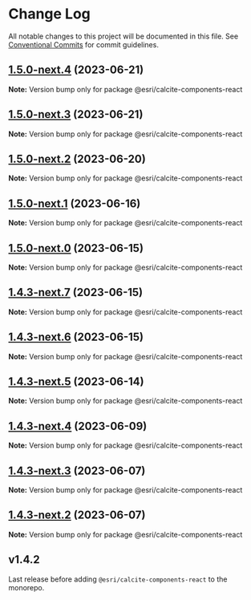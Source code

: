 # Change Log

All notable changes to this project will be documented in this file.
See [Conventional Commits](https://conventionalcommits.org) for commit guidelines.

## [1.5.0-next.4](https://github.com/Esri/calcite-components/compare/@esri/calcite-components-react@1.5.0-next.3...@esri/calcite-components-react@1.5.0-next.4) (2023-06-21)

**Note:** Version bump only for package @esri/calcite-components-react

## [1.5.0-next.3](https://github.com/Esri/calcite-components/compare/@esri/calcite-components-react@1.5.0-next.2...@esri/calcite-components-react@1.5.0-next.3) (2023-06-21)

**Note:** Version bump only for package @esri/calcite-components-react

## [1.5.0-next.2](https://github.com/Esri/calcite-components/compare/@esri/calcite-components-react@1.5.0-next.1...@esri/calcite-components-react@1.5.0-next.2) (2023-06-20)

**Note:** Version bump only for package @esri/calcite-components-react

## [1.5.0-next.1](https://github.com/Esri/calcite-components/compare/@esri/calcite-components-react@1.5.0-next.0...@esri/calcite-components-react@1.5.0-next.1) (2023-06-16)

**Note:** Version bump only for package @esri/calcite-components-react

## [1.5.0-next.0](https://github.com/Esri/calcite-components/compare/@esri/calcite-components-react@1.4.3-next.7...@esri/calcite-components-react@1.5.0-next.0) (2023-06-15)

**Note:** Version bump only for package @esri/calcite-components-react

## [1.4.3-next.7](https://github.com/Esri/calcite-components/compare/@esri/calcite-components-react@1.4.3-next.6...@esri/calcite-components-react@1.4.3-next.7) (2023-06-15)

**Note:** Version bump only for package @esri/calcite-components-react

## [1.4.3-next.6](https://github.com/Esri/calcite-components/compare/@esri/calcite-components-react@1.4.3-next.5...@esri/calcite-components-react@1.4.3-next.6) (2023-06-15)

**Note:** Version bump only for package @esri/calcite-components-react

## [1.4.3-next.5](https://github.com/Esri/calcite-components/compare/@esri/calcite-components-react@1.4.3-next.4...@esri/calcite-components-react@1.4.3-next.5) (2023-06-14)

**Note:** Version bump only for package @esri/calcite-components-react

## [1.4.3-next.4](https://github.com/Esri/calcite-components/compare/@esri/calcite-components-react@1.4.3-next.3...@esri/calcite-components-react@1.4.3-next.4) (2023-06-09)

**Note:** Version bump only for package @esri/calcite-components-react

## [1.4.3-next.3](https://github.com/Esri/calcite-components/compare/@esri/calcite-components-react@1.4.3-next.2...@esri/calcite-components-react@1.4.3-next.3) (2023-06-07)

**Note:** Version bump only for package @esri/calcite-components-react

## [1.4.3-next.2](https://github.com/Esri/calcite-components/compare/@esri/calcite-components-react@1.4.2...@esri/calcite-components-react@1.4.3-next.2) (2023-06-07)

**Note:** Version bump only for package @esri/calcite-components-react

## v1.4.2

Last release before adding `@esri/calcite-components-react` to the monorepo.
